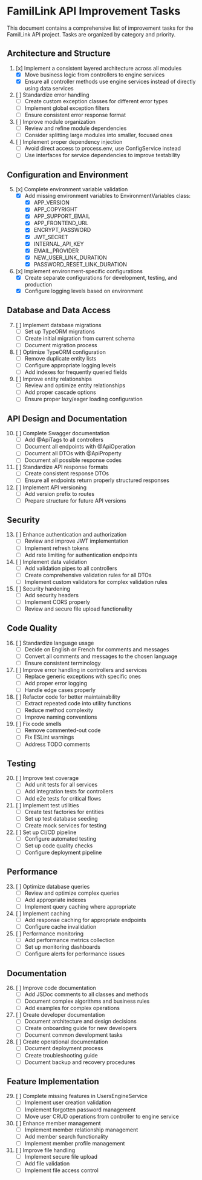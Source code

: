 # FamilLink API Improvement Tasks

This document contains a comprehensive list of improvement tasks for the FamilLink API project. Tasks are organized by category and priority.

## Architecture and Structure

1. [x] Implement a consistent layered architecture across all modules
   - [x] Move business logic from controllers to engine services
   - [x] Ensure all controller methods use engine services instead of directly using data services

2. [ ] Standardize error handling
   - [ ] Create custom exception classes for different error types
   - [ ] Implement global exception filters
   - [ ] Ensure consistent error response format

3. [ ] Improve module organization
   - [ ] Review and refine module dependencies
   - [ ] Consider splitting large modules into smaller, focused ones

4. [ ] Implement proper dependency injection
   - [ ] Avoid direct access to process.env, use ConfigService instead
   - [ ] Use interfaces for service dependencies to improve testability

## Configuration and Environment

5. [x] Complete environment variable validation
   - [x] Add missing environment variables to EnvironmentVariables class:
     - [x] APP_VERSION
     - [x] APP_COPYRIGHT
     - [x] APP_SUPPORT_EMAIL
     - [x] APP_FRONTEND_URL
     - [x] ENCRYPT_PASSWORD
     - [x] JWT_SECRET
     - [x] INTERNAL_API_KEY
     - [x] EMAIL_PROVIDER
     - [x] NEW_USER_LINK_DURATION
     - [x] PASSWORD_RESET_LINK_DURATION

6. [x] Implement environment-specific configurations
   - [x] Create separate configurations for development, testing, and production
   - [x] Configure logging levels based on environment

## Database and Data Access

7. [ ] Implement database migrations
   - [ ] Set up TypeORM migrations
   - [ ] Create initial migration from current schema
   - [ ] Document migration process

8. [ ] Optimize TypeORM configuration
   - [ ] Remove duplicate entity lists
   - [ ] Configure appropriate logging levels
   - [ ] Add indexes for frequently queried fields

9. [ ] Improve entity relationships
   - [ ] Review and optimize entity relationships
   - [ ] Add proper cascade options
   - [ ] Ensure proper lazy/eager loading configuration

## API Design and Documentation

10. [ ] Complete Swagger documentation
    - [ ] Add @ApiTags to all controllers
    - [ ] Document all endpoints with @ApiOperation
    - [ ] Document all DTOs with @ApiProperty
    - [ ] Document all possible response codes

11. [ ] Standardize API response formats
    - [ ] Create consistent response DTOs
    - [ ] Ensure all endpoints return properly structured responses

12. [ ] Implement API versioning
    - [ ] Add version prefix to routes
    - [ ] Prepare structure for future API versions

## Security

13. [ ] Enhance authentication and authorization
    - [ ] Review and improve JWT implementation
    - [ ] Implement refresh tokens
    - [ ] Add rate limiting for authentication endpoints

14. [ ] Implement data validation
    - [ ] Add validation pipes to all controllers
    - [ ] Create comprehensive validation rules for all DTOs
    - [ ] Implement custom validators for complex validation rules

15. [ ] Security hardening
    - [ ] Add security headers
    - [ ] Implement CORS properly
    - [ ] Review and secure file upload functionality

## Code Quality

16. [ ] Standardize language usage
    - [ ] Decide on English or French for comments and messages
    - [ ] Convert all comments and messages to the chosen language
    - [ ] Ensure consistent terminology

17. [ ] Improve error handling in controllers and services
    - [ ] Replace generic exceptions with specific ones
    - [ ] Add proper error logging
    - [ ] Handle edge cases properly

18. [ ] Refactor code for better maintainability
    - [ ] Extract repeated code into utility functions
    - [ ] Reduce method complexity
    - [ ] Improve naming conventions

19. [ ] Fix code smells
    - [ ] Remove commented-out code
    - [ ] Fix ESLint warnings
    - [ ] Address TODO comments

## Testing

20. [ ] Improve test coverage
    - [ ] Add unit tests for all services
    - [ ] Add integration tests for controllers
    - [ ] Add e2e tests for critical flows

21. [ ] Implement test utilities
    - [ ] Create test factories for entities
    - [ ] Set up test database seeding
    - [ ] Create mock services for testing

22. [ ] Set up CI/CD pipeline
    - [ ] Configure automated testing
    - [ ] Set up code quality checks
    - [ ] Configure deployment pipeline

## Performance

23. [ ] Optimize database queries
    - [ ] Review and optimize complex queries
    - [ ] Add appropriate indexes
    - [ ] Implement query caching where appropriate

24. [ ] Implement caching
    - [ ] Add response caching for appropriate endpoints
    - [ ] Configure cache invalidation

25. [ ] Performance monitoring
    - [ ] Add performance metrics collection
    - [ ] Set up monitoring dashboards
    - [ ] Configure alerts for performance issues

## Documentation

26. [ ] Improve code documentation
    - [ ] Add JSDoc comments to all classes and methods
    - [ ] Document complex algorithms and business rules
    - [ ] Add examples for complex operations

27. [ ] Create developer documentation
    - [ ] Document architecture and design decisions
    - [ ] Create onboarding guide for new developers
    - [ ] Document common development tasks

28. [ ] Create operational documentation
    - [ ] Document deployment process
    - [ ] Create troubleshooting guide
    - [ ] Document backup and recovery procedures

## Feature Implementation

29. [ ] Complete missing features in UsersEngineService
    - [ ] Implement user creation validation
    - [ ] Implement forgotten password management
    - [ ] Move user CRUD operations from controller to engine service

30. [ ] Enhance member management
    - [ ] Implement member relationship management
    - [ ] Add member search functionality
    - [ ] Implement member profile management

31. [ ] Improve file handling
    - [ ] Implement secure file upload
    - [ ] Add file validation
    - [ ] Implement file access control
